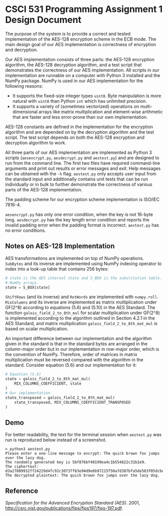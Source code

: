 # CSCI 531 Programming Assignment 1 Design Document

The purpose of the system is to provide a correct and tested implementation of the AES-128 encryption scheme in the ECB mode. The main design goal of our AES implementation is correctness of encryption and decryption.

Our AES implementation consists of three parts: the AES-128 encryption algorithm, the AES-128 decryption algorithm, and a test script that demonstrates the correctness of our AES implementation. All scripts in our implementation are runnable on a computer with Python 3 installed and the NumPy package. NumPy is used in our AES implementation for the following reasons:

- It supports the fixed-size integer types `uint8`. Byte manipulation is more natural with `uint8` than Python `int` which has unlimited precision.
- It supports a variety of (sometimes vectorized) operations on multi-dimensional arrays like matrix multiplication and element-wise arithmetic that are faster and less error-prone than our own implementation.

AES-128 constants are defined in the implementation for the encryption algorithm and are depended on by the decryption algorithm and the test script. The test script depends on both the AES-128 encryption and decryption algorithm to work.

All three parts of our AES implementation are implemented as Python 3 scripts (`aesencrypt.py`, `aesdecrypt.py` and `aestest.py`) and are designed to run from the command line. The first two files have required command-line arguments and print out results or error messages and exit. Help messages can be obtained with the `-h` flag. `aestest.py` only accepts user input from the standard input and additionally contains unit tests that can be run individually or in bulk to further demonstrate the correctness of various parts of the AES-128 implementation.

The padding scheme for our encryption scheme implementation is ISO/IEC 7816-4.

`aesencrypt.py` has only one error condition, when the key is not 16-byte long. `aesdecrypt.py` has the key length error condition and reports the invalid padding error when the padding format is incorrect. `aestest.py` has no error conditions.

## Notes on AES-128 Implementation

AES transformations are implemented on top of NumPy operations. `SubBytes` and its inverse are implemented using NumPy indexing operator to index into a look-up table that contains 256 bytes:

```python
# state is the AES internal state and S_BOX is the substitution table. Both are
# NumPy arrays.
state = S_BOX[state]
```

`ShiftRows` (and its inverse) and `RotWords` are implemented with `numpy.roll`. `MixColumns` and its inverse are implemented as matrix multiplication under GF(2^8) according to equations (5.6) and (5.10) in the AES Standard. The function `galois_field_2_to_8th_mul` for scalar multiplication under GF(2^8) is implemented according to the algorithm outlined in Section 4.2.1 in the AES Standard, and matrix multiplication `galois_field_2_to_8th_mat_mul` is based on scalar multiplication.

An important difference between our implementation and the algorithm given in the standard is that in the standard bytes are arranged in the column-major order but in our implementation in row-major order, which is the convention of NumPy. Therefore, order of matrices in matrix multiplication must be reversed compared with the algorithm in the standard. Consider equation (5.6) and our implementation for it:

```python
# Equation (5.6)
state = galois_field_2_to_8th_mat_mul(
    MIX_COLUMNS_COEFFICIENT, state
)
# Our implementation
state_transposed = galois_field_2_to_8th_mat_mul(
    state_transposed, MIX_COLUMNS_COEFFICIENT_TRANSPOSED
)
```

## Demo

For better readability, the text for the terminal session when `aestest.py` was run is reproduced below instead of a screenshot.

```
> python3 aestest.py
Please enter a one-line message to encrypt: The quick brown fox jumps over the lazy dog.
The randomly generated key is 5bf876bf40199ea4c1b554822c31b1e9.
The ciphertext: d3a27889932ff24229d4fc92c30737f63e94d9e6b97215f50a7d387bfa5de583f05dcbe3cfe473434507cbae7f9b76f6
The decrypted plaintext: The quick brown fox jumps over the lazy dog.
```

## Reference

*Specification for the Advanced Encryption Standard (AES)*. 2001, http://csrc.nist.gov/publications/fips/fips197/fips-197.pdf.
